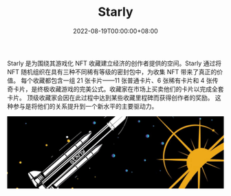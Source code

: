 ﻿---
title: "Starly"
description: "Starly 是游戏化 NFT 集合的启动板和市场。"
date: 2022-08-19T00:00:00+08:00
lastmod: 2022-08-19T00:00:00+08:00
draft: false
authors: ["boogArno"]
featuredImage: "starly.png"
tags: ["Marketplaces","Starly"]
categories: ["nfts"]
nfts: ["Marketplaces"]
blockchain: "Flow"
website: "https://dappradar.com/"
twitter: "https://twitter.com/StarlyNFT"
discord: "https://discord.com/invite/starly"
telegram: "https://t.me/starlynft"
github: ""
youtube: ""
twitch: ""
facebook: ""
instagram: ""
reddit: ""
medium: ""
steam: ""
gitbook: ""
googleplay: ""
appstore: ""
status: "Live"
weight: 
lightgallery: true
toc: true
pinned: false
recommend: false
recommend1: false
---
Starly 是为围绕其游戏化 NFT 收藏建立经济的创作者提供的空间。Starly 通过将 NFT 随机组织在具有三种不同稀有等级的密封包中，为收集 NFT 带来了真正的价值。 每个收藏都包含一组 21 张卡片——11 张普通卡片、6 张稀有卡片和 4 张传奇卡片，是终极收藏游戏的完美公式。收藏家在市场上买卖他们的卡片以完成全套卡片。 顶级收藏家会因在此过程中达到某些收藏里程碑而获得创作者的奖励。 这种参与是将他们的关系提升到一个新水平的主要驱动力。

![1080x360](1080x360.jpg)

